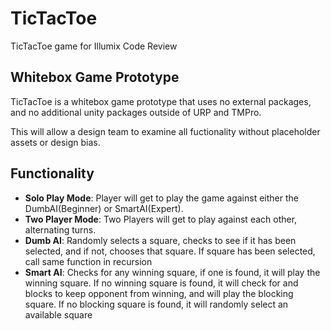 # TicTacToe
TicTacToe game for Illumix Code Review

## Whitebox Game Prototype
TicTacToe is a whitebox game prototype that uses no external packages, and no additional unity packages outside of URP and TMPro.

This will allow a design team to examine all fuctionality without placeholder assets or design bias. 

## Functionality
- **Solo Play Mode**: Player will get to play the game against either the DumbAI(Beginner) or SmartAI(Expert).
- **Two Player Mode**: Two Players will get to play against each other, alternating turns.
- **Dumb AI**: Randomly selects a square, checks to see if it has been selected, and if not, chooses that square. If square has been selected, call same function in recursion
- **Smart AI**: Checks for any winning square, if one is found, it will play the winning square. If no winning square is found, it will check for and blocks to keep opponent from winning, and will play the blocking square. If no blocking square is found, it will randomly select an available square